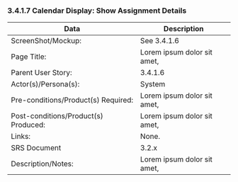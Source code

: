 ### 3.4.1.7 Calendar Display: Show Assignment Details

| Data | Description |
| --- |--- |
| ScreenShot/Mockup: |See 3.4.1.6|
| Page Title: | Lorem ipsum dolor sit amet,|
| Parent User Story:|3.4.1.6|
| Actor(s)/Persona(s): | System|
| Pre-conditions/Product(s) Required: | Lorem ipsum dolor sit amet,|
| Post-conditions/Product(s) Produced: | Lorem ipsum dolor sit amet,|
| Links: | None.|
| SRS Document | 3.2.x |
| Description/Notes:| Lorem ipsum dolor sit amet,|

